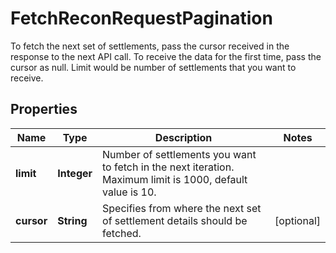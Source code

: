 

# FetchReconRequestPagination

To fetch the next set of settlements, pass the cursor received in the response to the next API call.   To receive the data for the first time, pass the cursor as null.   Limit would be number of settlements that you want to receive.

## Properties

| Name | Type | Description | Notes |
|------------ | ------------- | ------------- | -------------|
|**limit** | **Integer** | Number of settlements you want to fetch in the next iteration. Maximum limit is 1000, default value is 10. |  |
|**cursor** | **String** | Specifies from where the next set of settlement details should be fetched. |  [optional] |



